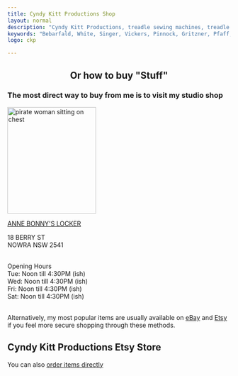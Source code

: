 ```yaml
---
title: Cyndy Kitt Productions Shop
layout: normal
description: "Cyndy Kitt Productions, treadle sewing machines, treadle sewing machine parts, sewing machine parts, vintage treadle sewing machines, reproduction sewing machine manuals, sewing machine manual, sewing, clothing, accessories, costume, bags, eco friendly, green machine, craft, treadle, design, eco sewing, sustainable craft"
keywords: "Bebarfald, White, Singer, Vickers, Pinnock, Gritzner, Pfaff, treadle sewing machine, vintage sewing machine, sewing machine manual, sewing"
logo: ckp

---
```


<h2 class="my-4" align="center">Or how to buy "Stuff"</h2>
<div class="container justify-content-center">
<div class="row">
<div class="col-12 text-center">
<h3 class="mb-0">The most direct way to buy from me is to visit my studio shop</h3>
<p><img alt="pirate woman sitting on chest" class="img-fluid my-1" src="{{ "assets/pic/abl.png" |relative_url }}" width="200" height="240"></p>
<p class="h5"><a href="https://anne-bonnys-locker.business.site/">ANNE BONNY'S LOCKER</a></p>
<p class="h5">18 BERRY ST<br>
NOWRA NSW 2541</p>
<p class="h5"><br>
Opening Hours<br>
Tue: Noon till 4:30PM (ish) <br>
Wed: Noon till 4:30PM (ish) <br>
Fri: Noon till 4:30PM (ish) <br>
Sat: Noon till 4:30PM (ish) 
</p>
<p class="h4"><br>
Alternatively, my most popular items are usually available on <a href="http://stores.ebay.com.au/Cyndy-Kitt-Productions">eBay</a> and <a href="//www.etsy.com/shop/cyndykitt">Etsy</a> if you feel more secure shopping through these methods.</p>
  <h2>Cyndy Kitt Productions Etsy Store</h2>
  <div> 
    <script type="text/javascript" src="//www.etsy.com/etsy_mini.js"></script>
    <script type="text/javascript">new EtsyNameSpace.Mini(5963395, 'shop','gallery',3,3).renderIframe();</script>
  </div>
  <p class="h3">You can also <a href="{{ "pricelist/orders.html" | relative_url }}"> order items directly </a></p>
</div><!-- end col -->
</div><!-- end row -->
</div><!-- end container -->
